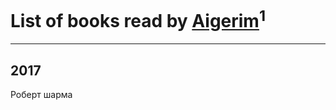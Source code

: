 # List of books read by [Aigerim](http://vk.com/id157708568)<sup>1</sup>
---

## 2017

Роберт шарма



